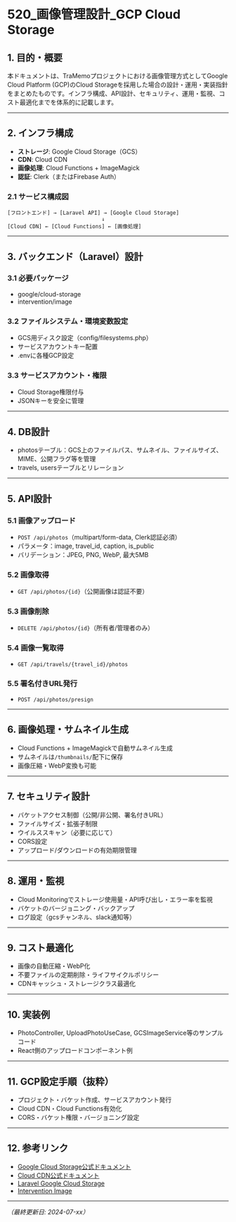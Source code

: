 # 520_画像管理設計_GCP Cloud Storage

## 1. 目的・概要
本ドキュメントは、TraMemoプロジェクトにおける画像管理方式としてGoogle Cloud Platform (GCP)のCloud Storageを採用した場合の設計・運用・実装指針をまとめたものです。インフラ構成、API設計、セキュリティ、運用・監視、コスト最適化までを体系的に記載します。

---

## 2. インフラ構成
- **ストレージ**: Google Cloud Storage（GCS）
- **CDN**: Cloud CDN
- **画像処理**: Cloud Functions + ImageMagick
- **認証**: Clerk（またはFirebase Auth）

### 2.1 サービス構成図
```
[フロントエンド] → [Laravel API] → [Google Cloud Storage]
                              ↓
[Cloud CDN] ← [Cloud Functions] ← [画像処理]
```

---

## 3. バックエンド（Laravel）設計
### 3.1 必要パッケージ
- google/cloud-storage
- intervention/image

### 3.2 ファイルシステム・環境変数設定
- GCS用ディスク設定（config/filesystems.php）
- サービスアカウントキー配置
- .envに各種GCP設定

### 3.3 サービスアカウント・権限
- Cloud Storage権限付与
- JSONキーを安全に管理

---

## 4. DB設計
- photosテーブル：GCS上のファイルパス、サムネイル、ファイルサイズ、MIME、公開フラグ等を管理
- travels, usersテーブルとリレーション

---

## 5. API設計
### 5.1 画像アップロード
- `POST /api/photos`（multipart/form-data, Clerk認証必須）
- パラメータ：image, travel_id, caption, is_public
- バリデーション：JPEG, PNG, WebP, 最大5MB

### 5.2 画像取得
- `GET /api/photos/{id}`（公開画像は認証不要）

### 5.3 画像削除
- `DELETE /api/photos/{id}`（所有者/管理者のみ）

### 5.4 画像一覧取得
- `GET /api/travels/{travel_id}/photos`

### 5.5 署名付きURL発行
- `POST /api/photos/presign`

---

## 6. 画像処理・サムネイル生成
- Cloud Functions + ImageMagickで自動サムネイル生成
- サムネイルは`/thumbnails/`配下に保存
- 画像圧縮・WebP変換も可能

---

## 7. セキュリティ設計
- バケットアクセス制御（公開/非公開、署名付きURL）
- ファイルサイズ・拡張子制限
- ウイルススキャン（必要に応じて）
- CORS設定
- アップロード/ダウンロードの有効期限管理

---

## 8. 運用・監視
- Cloud Monitoringでストレージ使用量・API呼び出し・エラー率を監視
- バケットのバージョニング・バックアップ
- ログ設定（gcsチャンネル、slack通知等）

---

## 9. コスト最適化
- 画像の自動圧縮・WebP化
- 不要ファイルの定期削除・ライフサイクルポリシー
- CDNキャッシュ・ストレージクラス最適化

---

## 10. 実装例
- PhotoController, UploadPhotoUseCase, GCSImageService等のサンプルコード
- React側のアップロードコンポーネント例

---

## 11. GCP設定手順（抜粋）
- プロジェクト・バケット作成、サービスアカウント発行
- Cloud CDN・Cloud Functions有効化
- CORS・バケット権限・バージョニング設定

---

## 12. 参考リンク
- [Google Cloud Storage公式ドキュメント](https://cloud.google.com/storage/docs)
- [Cloud CDN公式ドキュメント](https://cloud.google.com/cdn/docs)
- [Laravel Google Cloud Storage](https://github.com/spatie/laravel-google-cloud-storage)
- [Intervention Image](https://image.intervention.io/)

---

*（最終更新日: 2024-07-xx）* 